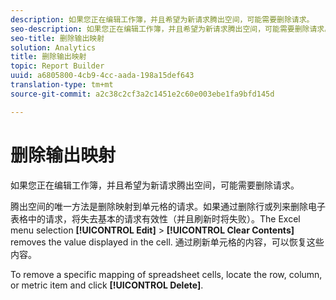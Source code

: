 ```yaml
---
description: 如果您正在编辑工作簿，并且希望为新请求腾出空间，可能需要删除请求。
seo-description: 如果您正在编辑工作簿，并且希望为新请求腾出空间，可能需要删除请求。
seo-title: 删除输出映射
solution: Analytics
title: 删除输出映射
topic: Report Builder
uuid: a6805800-4cb9-4cc-aada-198a15def643
translation-type: tm+mt
source-git-commit: a2c38c2cf3a2c1451e2c60e003ebe1fa9bfd145d

---
```



# 删除输出映射

如果您正在编辑工作簿，并且希望为新请求腾出空间，可能需要删除请求。

腾出空间的唯一方法是删除映射到单元格的请求。如果通过删除行或列来删除电子表格中的请求，将失去基本的请求有效性（并且刷新时将失败）。The Excel menu selection **[!UICONTROL Edit]** &gt; **[!UICONTROL Clear Contents]** removes the value displayed in the cell. 通过刷新单元格的内容，可以恢复这些内容。

To remove a specific mapping of spreadsheet cells, locate the row, column, or metric item and click **[!UICONTROL Delete]**.
